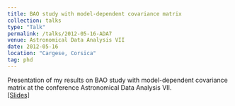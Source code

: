 ```yaml
---
title: BAO study with model-dependent covariance matrix
collection: talks
type: "Talk"
permalink: /talks/2012-05-16-ADA7
venue: Astronomical Data Analysis VII
date: 2012-05-16
location: "Cargese, Corsica"
tag: phd
---
```


Presentation of my results on BAO study with model-dependent covariance matrix at the conference Astronomical Data Analysis VII. <br>
[[Slides]](/files/2012-05-16-ADA7.pdf)<br><br>

